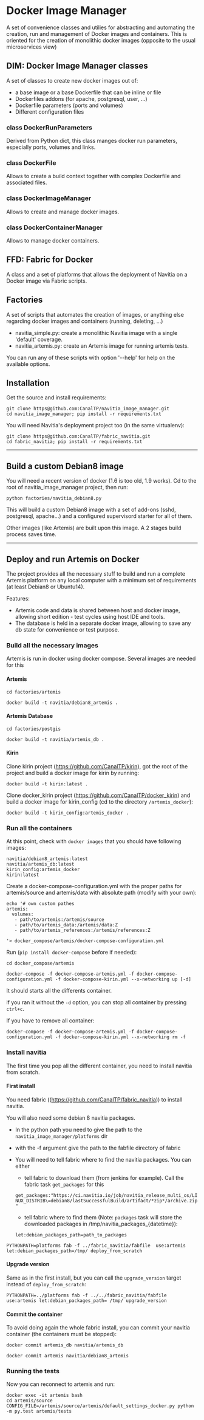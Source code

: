 

# Docker Image Manager

A set of convenience classes and utilies for abstracting
and automating the creation, run and management of Docker images and containers.
This is oriented for the creation of monolithic docker images (opposite to the usual
microservices view)


## DIM: Docker Image Manager classes

A set of classes to create new docker images out of:

 - a base image or a base Dockerfile that can be inline or file
 - Dockerfiles addons (for apache, postgresql, user, ...)
 - Dockerfile parameters (ports and volumes)
 - Different configuration files

### class DockerRunParameters

Derived from Python dict, this class manges docker run parameters, especially ports, volumes and links.

### class DockerFile

Allows to create a build context together with complex Dockerfile and associated files.

### class DockerImageManager

Allows to create and manage docker images.

### class DockerContainerManager

Allows to manage docker containers.


## FFD: Fabric for Docker

A class and a set of platforms that allows the deployment of Navitia on a Docker image via Fabric scripts.


## Factories

A set of scripts that automates the creation of images, or anything else regarding docker images and containers (running, deleting, ...)

 - navitia_simple.py: create a monolithic Navitia image with a single 'default' coverage.
 - navitia_artemis.py: create an Artemis image for running artemis tests.

You can run any of these scripts with option '--help' for help on the available options.


## Installation

Get the source and install requirements:

    git clone https@github.com:CanalTP/navitia_image_manager.git
    cd navitia_image_manager; pip install -r requirements.txt

You will need Navitia's deployment project too (in the same virtualenv):

    git clone https@github.com:CanalTP/fabric_navitia.git
    cd fabric_navitia; pip install -r requirements.txt
  
----------


## Build a custom Debian8 image

You will need a recent version of docker (1.6 is too old, 1.9 works).
Cd to the root of navitia_image_manager project, then run:

    python factories/navitia_debian8.py

This will build a custom Debian8 image with a set of add-ons (sshd, postgresql, apache...) and a configured supervisord starter for all of them.

Other images (like Artemis) are built upon this image. A 2 stages build process saves time.

----------


## Deploy and run Artemis on Docker



The project provides all the necessary stuff to build and run a complete Artemis platform on any local computer with a minimum set of requirements (at least Debian8 or Ubuntu14).

Features:

 - Artemis code and data is shared between host and docker image,
   allowing short edition - test cycles using host IDE and tools.
 - The database is held in a separate docker image, allowing to save any
   db state for convenience or test purpose.

### Build all the necessary images

Artemis is run in docker using docker compose. Several images are needed for this

#### Artemis

`cd factories/artemis`

`docker build -t navitia/debian8_artemis .`

#### Artemis Database

`cd factories/postgis`

`docker build -t navitia/artemis_db .`

#### Kirin

Clone kirin project (https://github.com/CanalTP/kirin), got the root of the project and build a docker 
image for kirin by running:

    docker build -t kirin:latest .

Clone docker_kirin project (https://github.com/CanalTP/docker_kirin) and build a docker image for 
kirin_config (cd to the directory `/artemis_docker`):

    docker build -t kirin_config:artemis_docker .

### Run all the containers

At this point, check with `docker images` that you should have following images:
    
    navitia/debian8_artemis:latest
    navitia/artemis_db:latest
    kirin_config:artemis_docker
    kirin:latest

Create a docker-compose-configuration.yml with the proper paths for
artemis/source and artemis/data with absolute path (modify with your own):

```
echo '# own custom pathes
artemis:
  volumes:
   - path/to/artemis:/artemis/source
   - path/to/artemis_data:/artemis/data:Z
   - path/to/artemis_references:/artemis/references:Z

'> docker_compose/artemis/docker-compose-configuration.yml
```

Run (`pip install docker-compose` before if needed):

  `cd docker_compose/artemis`

  `docker-compose -f docker-compose-artemis.yml -f docker-compose-configuration.yml -f docker-compose-kirin.yml --x-networking up [-d]`
    
It should starts all the differents container.

if you ran it without the `-d` option, you can stop all container by pressing `ctrl+c`.

If you have to remove all container:

  `docker-compose -f docker-compose-artemis.yml -f docker-compose-configuration.yml -f docker-compose-kirin.yml --x-networking rm -f`

### Install navitia

The first time you pop all the different container, you need to install navitia from scratch.

#### First install
You need fabric ((https://github.com/CanalTP/fabric_navitia)) to install navitia.

You will also need some debian 8 navitia packages.


* In the python path you need to give the path to the `navitia_image_manager/platforms` dir
* with the -f argument give the path to the fabfile directory of fabric
* You will need to tell fabric where to find the navitia packages. You can either
    - tell fabric to download them (from jenkins for example). Call the fabric task `get_packages` for this
    
    `get_packages:"https://ci.navitia.io/job/navitia_release_multi_os/LINUX_DISTRIB\=debian8/lastSuccessfulBuild/artifact/*zip*/archive.zip"`
    
    - tell fabric where to find them (Note: `packages` task will store the downloaded packages in 
    /tmp/navitia_packages_{datetime}):
    
     `let:debian_packages_path=path_to_packages`
     

`PYTHONPATH=platforms fab -f ../fabric_navitia/fabfile  use:artemis let:debian_packages_path=/tmp/ deploy_from_scratch`

#### Upgrade version

Same as in the first install, but you can call the `upgrade_version` target instead of `deploy_from_scratch`:

`PYTHONPATH=../platforms fab -f ../../fabric_navitia/fabfile  use:artemis let:debian_packages_path=
/tmp/ upgrade_version`

#### Commit the container
To avoid doing again the whole fabric install, you can commit your navitia container (the containers must 
be stopped):

`docker commit artemis_db navitia/artemis_db`

`docker commit artemis navitia/debian8_artemis`

### Running the tests
Now you can reconnect to artemis and run:

    docker exec -it artemis bash
    cd artemis/source
    CONFIG_FILE=/artemis/source/artemis/default_settings_docker.py python -m py.test artemis/tests

